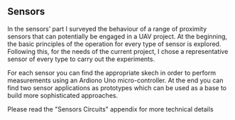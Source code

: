 ## Sensors

In the sensors’ part I surveyed the behaviour of a range of proximity sensors that can potentially be engaged in a UAV project. 
At the beginning, the basic principles of the operation for every type of sensor is explored.  Following this, for the needs of 
the current project, I chose a representative sensor of every type to carry out the experiments.

For each sensor you can find the appropriate skech in order to perform measurements using an Ardiono Uno micro-controller.
At the end you can find two sensor applications as prototypes which can be used as a base to build more sophisticated
approaches.


Please read the "Sensors Circuits" appendix for more technical details
